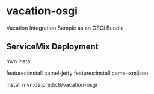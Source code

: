 # vacation-osgi
Vacation Integration Sample as an OSGi Bundle

## ServiceMix Deployment

mvn install

features:install camel-jetty
features:install camel-xmljson 

install mvn:de.predic8/vacation-osgi
